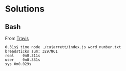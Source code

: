# Solutions

## Bash

From [Travis](https://travis-ci.org/Torpus/breadsticks/jobs/656732657?utm_medium=notification&utm_source=github_status)
```shell
0.31s$ time node ./cujarrett/index.js word_number.txt
breadsticks sum: 3297861
real	0m0.311s
user	0m0.331s
sys	0m0.029s
```